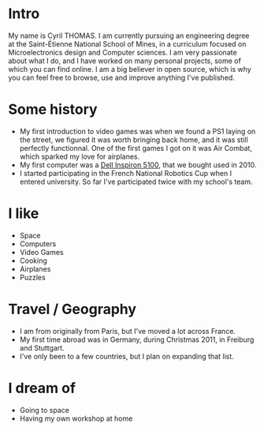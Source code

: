 
# Intro

My name is Cyril THOMAS. I am currently pursuing an engineering degree at the Saint-Étienne National School of Mines, in a curriculum focused on Microelectronics design and Computer sciences. I am very passionate about what I do, and I have worked on many personal projects, some of which you can find online. I am a big believer in open source, which is why you can feel free to browse, use and improve anything I've published.

# Some history

- My first introduction to video games was when we found a PS1 laying on the street, we figured it was worth bringing back home, and it was still perfectly functionnal. One of the first games I got on it was Air Combat, which sparked my love for airplanes.
- My first computer was a [Dell Inspiron 5100](https://www.itechguides.com/product-specs/dell-inspiron-15-5100-specs/), that we bought used in 2010.
- I started participating in the French National Robotics Cup when I entered university. So far I've participated twice with my school's team.

# I like

- Space
- Computers
- Video Games
- Cooking
- Airplanes
- Puzzles

# Travel / Geography

- I am from originally from Paris, but I've moved a lot across France.
- My first time abroad was in Germany, during Christmas 2011, in Freiburg and Stuttgart.
- I've only been to a few countries, but I plan on expanding that list.

# I dream of

- Going to space
- Having my own workshop at home